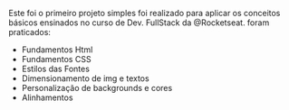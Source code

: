 Este foi o primeiro projeto simples foi realizado para aplicar os conceitos básicos ensinados no curso de Dev. FullStack da @Rocketseat. foram praticados:
  - Fundamentos Html
  - Fundamentos CSS
  - Estilos das Fontes
  - Dimensionamento de img e textos
  - Personalização de backgrounds e cores
  - Alinhamentos